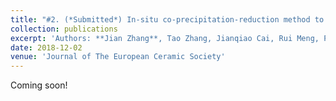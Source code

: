```yaml
---
title: "#2. (*Submitted*) In-situ co-precipitation-reduction method to porous 3D rGO/Fe<sub>3</sub>O<sub>4</sub>/Fe sheets with enhanced s-band microwave absorption property"
collection: publications
excerpt: 'Authors: **Jian Zhang**, Tao Zhang, Jianqiao Cai, Rui Meng, Pengyu Zhou, Guangwu Wen, Hu Zhao, Long Xia, Bo Zhong'
date: 2018-12-02
venue: 'Journal of The European Ceramic Society'
---
```

Coming soon!
